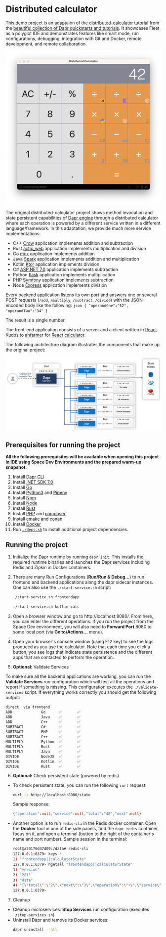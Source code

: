 # Distributed calculator

This demo project is an adaptaion of the [distributed-calculator tutorial](https://github.com/dapr/quickstarts/blob/master/tutorials/distributed-calculator) from the [beautiful collection of Dapr quickstarts and tutorials](https://github.com/dapr/quickstarts). It showcases Fleet as a polyglot IDE and demonstrates features like smart mode, run configurations, debugging, integration with Git and Docker, remote development, and remote collaboration.

![Calculator Screenshot](./img/calculator-screenshot.png)

The original distributed-calculator project shows method invocation and state persistent capabilities of [Dapr engine](https://docs.dapr.io/) through a distributed calculator where each operation is powered by a different service written in a different language/framework. In this adaptation, we provide much more service implementations:

- C++ [Crow](https://crowcpp.org/) application implements addition and subtraction
- Rust [actix_web](https://actix.rs/) application implements multiplication and division
- Go [mux](https://github.com/gorilla/mux) application implements addition
- Java [Spark](https://sparkjava.com/) application implements addition and multiplication
- Kotlin [Ktor](https://ktor.io/) application implements division
- C# [ASP.NET 7.0](https://docs.microsoft.com/en-us/dotnet/core/) application implements subtraction
- Python [flask](https://flask.palletsprojects.com/en/2.2.x/) application implements multiplication
- PHP [Symfony](https://symfony.com/) application implements subtraction
- Node [Express](https://expressjs.com/) application implements division

Every backend application listens its own port and answers one or several POST requests (`/add`, `/multiply`, `/subtract`, `/divide`) with the JSON-encoded body like the following:
    ```json
    {
        "operandOne":"52",
        "operandTwo":"34"
    }
    ```

The result is a single number.

The front-end application consists of a server and a client written in [React](https://reactjs.org/).
Kudos to [ahfarmer](https://github.com/ahfarmer) for [React calculator](https://github.com/ahfarmer/calculator).

The following architecture diagram illustrates the components that make up the original project:

![Architecture Diagram](./img/Architecture_Diagram.png)

## Prerequisites for running the project

**All the following prerequisites will be available when opening this project in IDE using Space Dev Environments and the prepared warm-up snapshot.**

1. Install [Dapr CLI](https://github.com/dapr/cli)
2. Install [.NET SDK 7.0](https://dotnet.microsoft.com/download)
3. Install [Go](https://golang.org/doc/install)
4. Install [Python3](https://www.python.org/downloads/) and [Pipenv](https://pypi.org/project/pipenv/)
5. Install [Npm](https://www.npmjs.com/get-npm)
6. Install [Node](https://nodejs.org/en/download/)
7. Install [Rust](https://rustup.rs/)
8. Install [PHP](https://www.php.net/manual/en/install.php) and [composer](https://getcomposer.org/download/)
9. Install [cmake](https://cmake.org/) and [conan](https://conan.io/)
10. Install [Docker](https://www.docker.com/)
11. Run [`./deps.sh`](deps.sh) to install additional project dependencies.

## Running the project

1. Initialize the Dapr runtime by running `dapr init`. This installs the required runtime binaries and launches the Dapr services including Redis and Zipkin in Docker containers.

2. There are many Run Configurations (**Run/Run & Debug...**) to run frontend and backend applications along the dapr sidecar instances. One can also use the `./start-service.sh` script:

    ```bash
    ./start-service.sh frontendapp
    ```

    ```bash
    ./start-service.sh kotlin-calc
    ```

3. Open a browser window and go to http://localhost:8080/. From here, you can enter the different operations. If you run the project from the Space Dev environment, you will also need to **Forward Port** 8080 to some local port (via **Go to/Actions...** menu).

4. Open your browser's console window (using F12 key) to see the logs produced as you use the calculator. Note that each time you click a button, you see logs that indicate state persistence and the different apps that are contacted to perform the operation.

5. **Optional:** Validate Services

To make sure all the backend applications are working, you can run the **Validate Services** run configuration which will test all the operations and report if something is missing. This configuration executes the `./validate-services` script. If everything works correctly you should get the following output:
```
direct  via frontend
ADD             Go      ✅       ✅
ADD             Java    ✅       ✅
ADD             C++     ✅       ✅
SUBTRACT        C#      ✅       ✅
SUBTRACT        PHP     ✅       ✅
SUBTRACT        C++     ✅       ✅
MULTIPLY        Python  ✅       ✅
MULTIPLY        Rust    ✅       ✅
MULTIPLY        Java    ✅       ✅
DIVIDE          NodeJS  ✅       ✅
DIVIDE          Kotlin  ✅       ✅
DIVIDE          Rust    ✅       ✅
```
    
6. **Optional:** Check persistent state (powered by redis)

- To check persistent state, you can run the following `curl` request:
    ```bash
    curl -s http://localhost:8080/state
    ```
  Sample response:
    ```bash
    {"operation":null,"service":null,"total":"42","next":null}
    ```

- Another option is to run `redis-cli` in the Redis docker container. Open the **Docker** tool in one of the side panels, find the `dapr_redis` container, focus on it, and open a terminal (button to the right of the container's name and port number). Sample session in the terminal:
  ```bash
  root@a20170d47d09:/data# redis-cli
  127.0.0.1:6379> keys *
  1) "frontendapp||calculatorState"
  127.0.0.1:6379> hgetall "frontendapp||calculatorState"
  1) "version"
  2) "281"
  3) "data"
  4) "{\"total\":\"2\",\"next\":\"3\",\"operation\":\"+\",\"service\":\"go\"}"
  127.0.0.1:6379>
  ```

7. Cleanup

- Cleanup microservices: **Stop Services** run configuration (executes `./stop-services.sh`).
- Uninstall Dapr and remove its Docker services:
  ```bash
  dapr uninstall --all
  ```